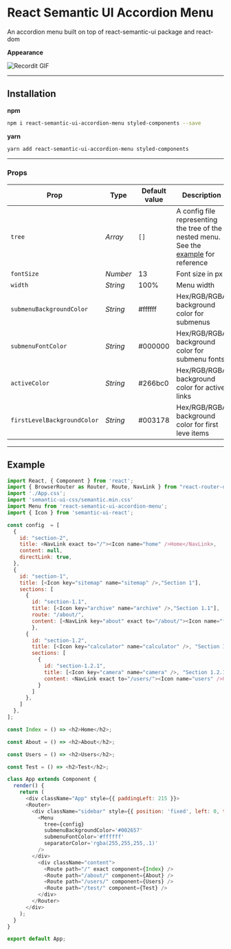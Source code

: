 
# React Semantic UI Accordion Menu

An accordion menu built on top of react-semantic-ui package and react-dom

**Appearance**

![Recordit GIF](http://g.recordit.co/qheemZXedT.gif)

---

## Installation

**npm**
```bash
npm i react-semantic-ui-accordion-menu styled-components --save
```

**yarn**
```bash
yarn add react-semantic-ui-accordion-menu styled-components
```

---

### Props

| Prop | Type | Default value | Description |
| --- | --- | --- | --- |
| `tree`| _Array_ | `[]` | A config file representing the tree of the nested menu. See the [example](#Example) for reference |
| `fontSize`| _Number_ | 13 | Font size in px
| `width`| _String_ | 100% | Menu width
| `submenuBackgroundColor` | _String_ | #ffffff | Hex/RGB/RGBA background color for submenus |
| `submenuFontColor` | _String_ | #000000 | Hex/RGB/RGBA background color for submenu fonts
| `activeColor` | _String_ | #266bc0| Hex/RGB/RGBA background color for active links
| `firstLevelBackgroundColor` | _String_ | #003178| Hex/RGB/RGBA background color for first leve items

___

## Example

```javascript
import React, { Component } from 'react';
import { BrowserRouter as Router, Route, NavLink } from "react-router-dom";
import './App.css';
import 'semantic-ui-css/semantic.min.css'
import Menu from 'react-semantic-ui-accordion-menu';
import { Icon } from 'semantic-ui-react';

const config  = [
  {
    id: "section-2",
    title: <NavLink exact to="/"><Icon name="home" />Home</NavLink>,
    content: null,
    directLink: true,
  },
  {
    id: "section-1",
    title: [<Icon key="sitemap" name="sitemap" />,"Section 1"],
    sections: [
      { 
        id: "section-1.1",
        title: [<Icon key="archive" name="archive" />,"Section 1.1"],
        route: "/about/",
        content: [<NavLink key="about" exact to="/about/"><Icon name="file alternate" />About</NavLink>, <NavLink key="test" exact to="/test/"><Icon name="folder open" />Test</NavLink>],
        },
      {
        id: "section-1.2",
        title: [<Icon key="calculator" name="calculator" />, "Section 1.2"],
        sections: [
          {
            id: "section-1.2.1",
            title: [<Icon key="camera" name="camera" />, "Section 1.2.1"],
            content: <NavLink exact to="/users/"><Icon name="users" />Users</NavLink>,
          }
        ]
      },
    ]
  },
];

const Index = () => <h2>Home</h2>;

const About = () => <h2>About</h2>;

const Users = () => <h2>Users</h2>;

const Test = () => <h2>Test</h2>;

class App extends Component {
  render() {
    return (
      <div className="App" style={{ paddingLeft: 215 }}>
      <Router>
        <div className="sidebar" style={{ position: 'fixed', left: 0, top: 0, bottom: 0, width: 200, borderRight: '1px solid #ccc', backgroundColor: '#002657' }}>
          <Menu 
            tree={config}
            submenuBackgroundColor='#002657'
            submenuFontColor='#ffffff'
            separatorColor='rgba(255,255,255,.1)'
          />
        </div>
          <div className="content">
            <Route path="/" exact component={Index} />
            <Route path="/about/" component={About} />
            <Route path="/users/" component={Users} />
            <Route path="/test/" component={Test} />
          </div>
        </Router>
      </div>
    );
  }
}

export default App;

```

